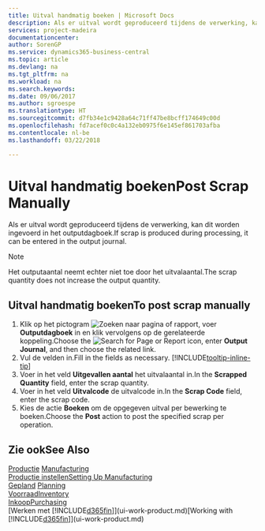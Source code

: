 ```yaml
---
title: Uitval handmatig boeken | Microsoft Docs
description: Als er uitval wordt geproduceerd tijdens de verwerking, kan dit worden ingevoerd in het outputdagboek. Het outputaantal neemt echter niet toe door het uitvalaantal.
services: project-madeira
documentationcenter: 
author: SorenGP
ms.service: dynamics365-business-central
ms.topic: article
ms.devlang: na
ms.tgt_pltfrm: na
ms.workload: na
ms.search.keywords: 
ms.date: 09/06/2017
ms.author: sgroespe
ms.translationtype: HT
ms.sourcegitcommit: d7fb34e1c9428a64c71ff47be8bcff174649c00d
ms.openlocfilehash: fd7acef0c0c4a132eb0975f6e145ef861703afba
ms.contentlocale: nl-be
ms.lasthandoff: 03/22/2018

---
```

# <a name="post-scrap-manually"></a><span data-ttu-id="8c94e-104">Uitval handmatig boeken</span><span class="sxs-lookup"><span data-stu-id="8c94e-104">Post Scrap Manually</span></span>
<span data-ttu-id="8c94e-105">Als er uitval wordt geproduceerd tijdens de verwerking, kan dit worden ingevoerd in het outputdagboek.</span><span class="sxs-lookup"><span data-stu-id="8c94e-105">If scrap is produced during processing, it can be entered in the output journal.</span></span> 

> [!NOTE]
> <span data-ttu-id="8c94e-106">Het outputaantal neemt echter niet toe door het uitvalaantal.</span><span class="sxs-lookup"><span data-stu-id="8c94e-106">The scrap quantity does not increase the output quantity.</span></span>  

## <a name="to-post-scrap-manually"></a><span data-ttu-id="8c94e-107">Uitval handmatig boeken</span><span class="sxs-lookup"><span data-stu-id="8c94e-107">To post scrap manually</span></span>  
1. <span data-ttu-id="8c94e-108">Klik op het pictogram ![Zoeken naar pagina of rapport](media/ui-search/search_small.png "pictogram Zoeken naar pagina of rapport"), voer **Outputdagboek** in en klik vervolgens op de gerelateerde koppeling.</span><span class="sxs-lookup"><span data-stu-id="8c94e-108">Choose the ![Search for Page or Report](media/ui-search/search_small.png "Search for Page or Report icon") icon, enter **Output Journal**, and then choose the related link.</span></span>  
2. <span data-ttu-id="8c94e-109">Vul de velden in.</span><span class="sxs-lookup"><span data-stu-id="8c94e-109">Fill in the fields as necessary.</span></span> [!INCLUDE[tooltip-inline-tip](includes/tooltip-inline-tip_md.md)]  
3. <span data-ttu-id="8c94e-110">Voer in het veld **Uitgevallen aantal** het uitvalaantal in.</span><span class="sxs-lookup"><span data-stu-id="8c94e-110">In the **Scrapped Quantity** field, enter the scrap quantity.</span></span>  
4. <span data-ttu-id="8c94e-111">Voer in het veld **Uitvalcode** de uitvalcode in.</span><span class="sxs-lookup"><span data-stu-id="8c94e-111">In the **Scrap Code** field, enter the scrap code.</span></span>  
5. <span data-ttu-id="8c94e-112">Kies de actie **Boeken** om de opgegeven uitval per bewerking te boeken.</span><span class="sxs-lookup"><span data-stu-id="8c94e-112">Choose the **Post** action to post the specified scrap per operation.</span></span>  

## <a name="see-also"></a><span data-ttu-id="8c94e-113">Zie ook</span><span class="sxs-lookup"><span data-stu-id="8c94e-113">See Also</span></span>  
<span data-ttu-id="8c94e-114">[Productie](production-manage-manufacturing.md)  </span><span class="sxs-lookup"><span data-stu-id="8c94e-114">[Manufacturing](production-manage-manufacturing.md)  </span></span>  
[<span data-ttu-id="8c94e-115">Productie instellen</span><span class="sxs-lookup"><span data-stu-id="8c94e-115">Setting Up Manufacturing</span></span>](production-configure-production-processes.md)  
<span data-ttu-id="8c94e-116">[Gepland](production-planning.md)    </span><span class="sxs-lookup"><span data-stu-id="8c94e-116">[Planning](production-planning.md)    </span></span>  
[<span data-ttu-id="8c94e-117">Voorraad</span><span class="sxs-lookup"><span data-stu-id="8c94e-117">Inventory</span></span>](inventory-manage-inventory.md)  
[<span data-ttu-id="8c94e-118">Inkoop</span><span class="sxs-lookup"><span data-stu-id="8c94e-118">Purchasing</span></span>](purchasing-manage-purchasing.md)  
<span data-ttu-id="8c94e-119">[Werken met [!INCLUDE[d365fin](includes/d365fin_md.md)]](ui-work-product.md)</span><span class="sxs-lookup"><span data-stu-id="8c94e-119">[Working with [!INCLUDE[d365fin](includes/d365fin_md.md)]](ui-work-product.md)</span></span>

